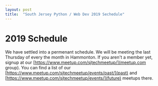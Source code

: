 ```yaml
---
layout: post
title:  "South Jersey Python / Web Dev 2019 Sechedule"
---
```


# 2019 Schedule

We have settled into a permenant schedule. We will be meeting the last Thursday of every the month in Hammonton. 
If you aren't a member yet, signup at our [https://www.meetup.com/sjtechmeetup/](meetup.com group). 
You can find a list of our [https://www.meetup.com/sjtechmeetup/events/past/](past) 
and [https://www.meetup.com/sjtechmeetup/events/](future) meetups there.
